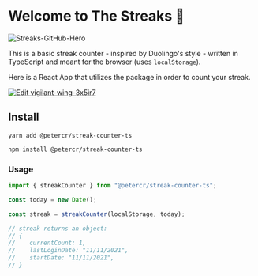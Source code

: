# Welcome to The Streaks 🎉

![Streaks-GitHub-Hero](https://user-images.githubusercontent.com/26460352/162288480-e299e5ec-40e8-45fc-8ede-141e89217c82.png)


This is a basic streak counter - inspired by Duolingo's style - written in TypeScript and meant for the browser (uses `localStorage`).

Here is a React App that utilizes the package in order to count your streak.

[![Edit vigilant-wing-3x5ir7](https://codesandbox.io/static/img/play-codesandbox.svg)](https://codesandbox.io/s/vigilant-wing-3x5ir7?fontsize=14&hidenavigation=1&theme=dark)

## Install

```shell
yarn add @petercr/streak-counter-ts
```

```shell
npm install @petercr/streak-counter-ts
```

### Usage

```typescript
import { streakCounter } from "@petercr/streak-counter-ts";

const today = new Date();

const streak = streakCounter(localStorage, today);

// streak returns an object:
// {
//    currentCount: 1,
//    lastLoginDate: "11/11/2021",
//    startDate: "11/11/2021",
// }
```
